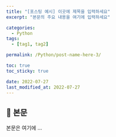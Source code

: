 ```yaml
---
title: "[포스팅 예시] 이곳에 제목을 입력하세요"
excerpt: "본문의 주요 내용을 여기에 입력하세요"

categories:
  - Python
tags:
  - [tag1, tag2]

permalink: /Python/post-name-here-3/

toc: true
toc_sticky: true

date: 2022-07-27
last_modified_at: 2022-07-27
---
```


## 🦥 본문

본문은 여기에 ...
